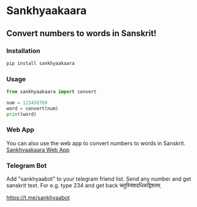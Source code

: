 # Sankhyaakaara

## Convert numbers to words in Sanskrit!

### Installation

```bash
pip install sankhyaakaara
```

### Usage

```python
from sankhyaakaara import convert

num = 123456789
word = convert(num)
print(word)
```

### Web App

You can also use the web app to convert numbers to words in Sanskrit. [Sankhyaakaara Web App](https://sankhya.streamlit.app)

### Telegram Bot

Add "sankhyaabot" to your telegram friend list. Send any number and get sanskrit text. For e.g. type 234 and get back चतुस्त्रिंशदधिकद्विशतम्

https://t.me/sankhyaabot
